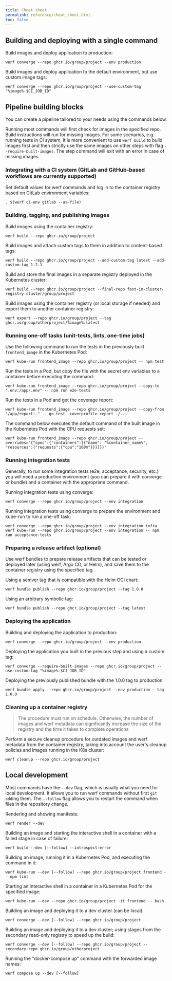 ```yaml
---
title: Cheat sheet
permalink: reference/cheat_sheet.html
toc: false
---
```


## Building and deploying with a single command

Build images and deploy application to production:

```shell
werf converge --repo ghcr.io/group/project --env production
```

Build images and deploy application to the default environment, but use custom image tags:

```shell
werf converge --repo ghcr.io/group/project --use-custom-tag "%image%-$CI_JOB_ID"
```

## Pipeline building blocks

You can create a pipeline tailored to your needs using the commands below.

Running most commands will first check for images in the specified repo. Build instructions will run for missing images. For some scenarios, e.g. running tests in CI system, it is more convenient to use `werf build` to build images first and then strictly use the same images on other steps with flag `--require-built-images`. The step command will exit with an error in case of missing images.

### Integrating with a CI system (GitLab and GitHub-based workflows are currently supported)

Set default values for werf commands and log in to the container registry based on GitLab environment variables:

```shell
. $(werf ci-env gitlab --as-file) 
```

### Building, tagging, and publishing images

Build images using the container registry:

```shell
werf build --repo ghcr.io/group/project
```

Build images and attach custom tags to them in addition to content-based tags:

```shell
werf build --repo ghcr.io/group/project --add-custom-tag latest --add-custom-tag 1.2.1
```

Build and store the final images in a separate registry deployed in the Kubernetes cluster:

```shell
werf build --repo ghcr.io/group/project --final-repo fast-in-cluster-registry.cluster/group/project
```

Build images using the container registry (or local storage if needed) and export them to another container registry:

```shell
werf export --repo ghcr.io/group/project --tag ghcr.io/group/otherproject/%image%:latest
```

### Running one-off tasks (unit-tests, lints, one-time jobs)

Use the following command to run the tests in the previously built `frontend_image` in the Kubernetes Pod:

```shell
werf kube-run frontend_image --repo ghcr.io/group/project -- npm test
```

Run the tests in a Pod, but copy the file with the secret env variables to a container before executing the command:

```shell
werf kube-run frontend_image --repo ghcr.io/group/project --copy-to ".env:/app/.env" -- npm run e2e-tests
```

Run the tests in a Pod and get the coverage report:

```shell
werf kube-run frontend_image --repo ghcr.io/group/project --copy-from "/app/report:." -- go test -coverprofile report ./...
```

The command below executes the default command of the built image in the Kubernetes Pod with the CPU requests set:

```shell
werf kube-run frontend_image --repo ghcr.io/group/project --overrides='{"spec":{"containers":[{"name": "%container_name%", "resources":{"requests":{"cpu":"100m"}}}]}}'
```

### Running integration tests

Generally, to run some integration tests (e2e, acceptance, security, etc.) you will need a production environment (you can prepare it with converge or bundle) and a container with the appropriate command. 

Running integration tests using converge:

```shell
werf converge --repo ghcr.io/group/project --env integration
```

Running integration tests using converge to prepare the environment and kube-run to run a one-off task:

```shell
werf converge --repo ghcr.io/group/project --env integration_infra
werf kube-run --repo ghcr.io/group/project --env integration -- npm run acceptance-tests
```

### Preparing a release artifact (optional)

Use werf bundles to prepare release artifacts that can be tested or deployed later (using werf, Argo CD, or Helm), and save them to the container registry using the specified tag. 

Using a semver tag that is compatible with the Helm OCI chart:

```shell
werf bundle publish --repo ghcr.io/group/project --tag 1.0.0
```

Using an arbitrary symbolic tag:

```shell
werf bundle publish --repo ghcr.io/group/project --tag latest
```

### Deploying the application

Building and deploying the application to production:

```shell
werf converge --repo ghcr.io/group/project --env production
```

Deploying the application you built in the previous step and using a custom tag:

```shell
werf converge --require-built-images --repo ghcr.io/group/project --use-custom-tag "%image%-$CI_JOB_ID"
```

Deploying the previously published bundle with the 1.0.0 tag to production:

```shell
werf bundle apply --repo ghcr.io/group/project --env production --tag 1.0.0
```

### Cleaning up a container registry

> The procedure must run on schedule. Otherwise, the number of images and werf metadata can significantly increase the size of the registry and the time it takes to complete operations

Perform a secure cleanup procedure for outdated images and werf metadata from the container registry, taking into account the user's cleanup policies and images running in the K8s cluster:

```shell
werf cleanup --repo ghcr.io/group/project
```

## Local development

Most commands have the `--dev` flag, which is usually what you need for local development. It allows you to run werf commands without first `git add`ing them. The `--follow` flag allows you to restart the command when files in the repository change.

Rendering and showing manifests:

```shell
werf render --dev
```

Building an image and starting the interactive shell in a container with a failed stage in case of failure:

```shell
werf build --dev [--follow] --introspect-error
```

Building an image, running it in a Kubernetes Pod, and executing the command in it:

```shell
werf kube-run --dev [--follow] --repo ghcr.io/group/project frontend -- npm lint
```

Starting an interactive shell in a container in a Kubernetes Pod for the specified image:

```shell
werf kube-run --dev --repo ghcr.io/group/project -it frontend -- bash
```

Building an image and deploying it to a dev cluster (can be local):

```shell
werf converge --dev [--follow] --repo ghcr.io/group/project
```

Building an image and deploying it to a dev cluster; using stages from the secondary read-only registry to speed up the build:

```shell
werf converge --dev [--follow] --repo ghcr.io/group/project --secondary-repo ghcr.io/group/otherproject
```

Running the "docker-compose up" command with the forwarded image names:

```shell
werf compose up --dev [--follow]
```
